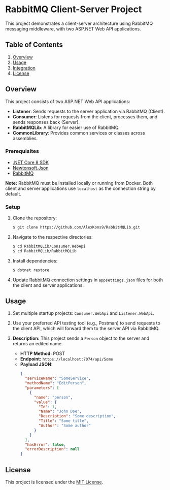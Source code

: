 # RabbitMQ Client-Server Project

This project demonstrates a client-server architecture using RabbitMQ messaging middleware, with two ASP.NET Web API applications.

## Table of Contents

1. [Overview](#overview)
2. [Usage](#usage)
3. [Integration](#integration)
4. [License](#license)

## Overview

This project consists of two ASP.NET Web API applications:

- **Listener**: Sends requests to the server application via RabbitMQ (Client).
- **Consumer**: Listens for requests from the client, processes them, and sends responses back (Server).
- **RabbitMQLib**: A library for easier use of RabbitMQ.
- **CommonLibrary**: Provides common services or classes across assemblies.


### Prerequisites

- [.NET Core 8 SDK](https://dotnet.microsoft.com/download)
- [Newtonsoft.Json](https://www.newtonsoft.com/json)
- [RabbitMQ](https://www.rabbitmq.com/download.html)

**Note:** RabbitMQ must be installed locally or running from Docker. Both client and server applications use `localhost` as the connection string by default.

### Setup

1. Clone the repository:

    ```bash
    $ git clone https://github.com/AlexKons9/RabbitMQLib.git
    ```

2. Navigate to the respective directories:

    ```bash
    $ cd RabbitMQLib/Consumer.WebApi
    $ cd RabbitMQLib/RabbitMQLib
    ```

3. Install dependencies:

    ```bash
    $ dotnet restore
    ```

4. Update RabbitMQ connection settings in `appsettings.json` files for both the client and server applications.

## Usage

1. Set multiple startup projects: `Consumer.WebApi` and `Listener.WebApi`.

2. Use your preferred API testing tool (e.g., Postman) to send requests to the client API, which will forward them to the server API via RabbitMQ.

3. **Description:** This project sends a `Person` object to the server and returns an edited name.

    - **HTTP Method:** POST
    - **Endpoint:** `https://localhost:7074/api/Some`
    - **Payload JSON:**
      ```json
      {
        "serviceName": "SomeService",
        "methodName": "EditPerson",
        "parameters": [
          {
            "name": "person",
            "value": {
              "Id": 1,
              "Name": "John Doe",
              "Description": "Some description",
              "Title": "Some title",
              "Author": "Some author"
            }
          }
        ],
        "hasError": false,
        "errorDescription": null
      }
      ``` 

## License

This project is licensed under the [MIT License](LICENSE).

